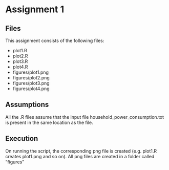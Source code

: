 # Assignment 1

## Files
This assignment consists of the following files:
* plot1.R
* plot2.R
* plot3.R
* plot4.R
* figures/plot1.png
* figures/plot2.png
* figures/plot3.png
* figures/plot4.png

## Assumptions
All the .R files assume that the input file household_power_consumption.txt is present in the same location as the file. 

## Execution
On running the script, the corresponding png file is created (e.g. plot1.R creates plot1.png and so on). All png files are created in a folder called “figures”
